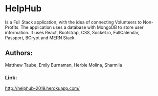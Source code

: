 # HelpHub
Is a Full Stack application, with the idea of connecting Volunteers to Non-Profits.
                                    The application uses a database with MongoDB to store user information. It uses React,
                                    Bootstrap, CSS, Socket.io, FullCalendar, Passport, BCrypt and MERN Stack.
                                    
## Authors:
Matthew Taube, Emily Burnaman, Herbie Molina, Sharmila
### Link:

http://helphub-2019.herokuapp.com/
